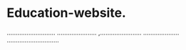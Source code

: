 # Education-website.
...........................
......................
,.......................
....................
.............................

